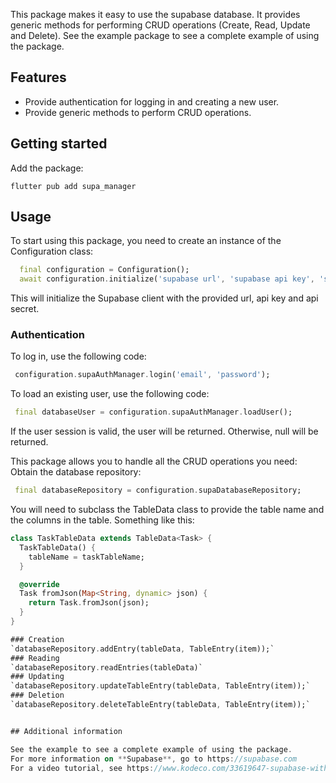 
This package makes it easy to use the supabase database. It provides generic methods
for performing CRUD operations (Create, Read, Update and Delete).
See the example package to see a complete example of using the package.

## Features

* Provide authentication for logging in and creating a new user.
* Provide generic methods to perform CRUD operations.

## Getting started

Add the package:
```shell
flutter pub add supa_manager
```

## Usage
To start using this package, you need to create an instance of the Configuration class:
```dart
  final configuration = Configuration();
  await configuration.initialize('supabase url', 'supabase api key', 'supabase API secret');
```
This will initialize the Supabase client with the provided url, api key and api secret.

### Authentication
To log in, use the following code:
```dart
 configuration.supaAuthManager.login('email', 'password');
```
To load an existing user, use the following code:
```dart
 final databaseUser = configuration.supaAuthManager.loadUser();
```
If the user session is valid, the user will be returned. Otherwise, null will be returned.

This package allows you to handle all the CRUD operations you need:
Obtain the database repository:
```dart
 final databaseRepository = configuration.supaDatabaseRepository;
```
You will need to subclass the TableData class to provide the table name and the columns in the table.
Something like this:
```dart
class TaskTableData extends TableData<Task> {
  TaskTableData() {
    tableName = taskTableName;
  }

  @override
  Task fromJson(Map<String, dynamic> json) {
    return Task.fromJson(json);
  }
}
```
```dart
### Creation
`databaseRepository.addEntry(tableData, TableEntry(item));`
### Reading
`databaseRepository.readEntries(tableData)`
### Updating
`databaseRepository.updateTableEntry(tableData, TableEntry(item));`
### Deletion
`databaseRepository.deleteTableEntry(tableData, TableEntry(item));`


## Additional information

See the example to see a complete example of using the package.
For more information on **Supabase**, go to https://supabase.com
For a video tutorial, see https://www.kodeco.com/33619647-supabase-with-flutter

